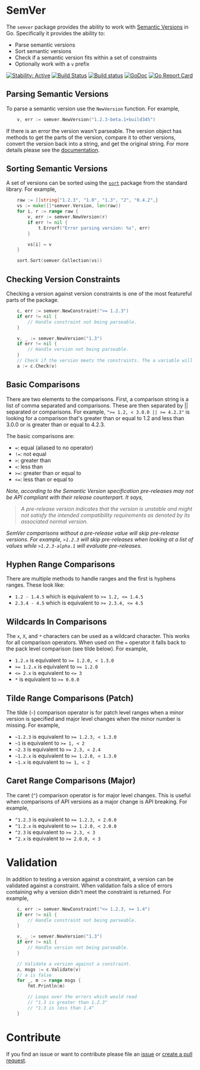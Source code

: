 # SemVer

The `semver` package provides the ability to work with [Semantic Versions](http://semver.org) in Go. Specifically it provides the ability to:

* Parse semantic versions
* Sort semantic versions
* Check if a semantic version fits within a set of constraints
* Optionally work with a `v` prefix

[![Stability:
Active](https://masterminds.github.io/stability/active.svg)](https://masterminds.github.io/stability/active.html)
[![Build Status](https://travis-ci.org/Masterminds/semver.svg)](https://travis-ci.org/Masterminds/semver) [![Build status](https://ci.appveyor.com/api/projects/status/jfk66lib7hb985k8/branch/master?svg=true&passingText=windows%20build%20passing&failingText=windows%20build%20failing)](https://ci.appveyor.com/project/mattfarina/semver/branch/master) [![GoDoc](https://godoc.org/github.com/Masterminds/semver?status.png)](https://godoc.org/github.com/Masterminds/semver) [![Go Report Card](https://goreportcard.com/badge/github.com/Masterminds/semver)](https://goreportcard.com/report/github.com/Masterminds/semver)

## Parsing Semantic Versions

To parse a semantic version use the `NewVersion` function. For example,

```go
    v, err := semver.NewVersion("1.2.3-beta.1+build345")
```

If there is an error the version wasn't parseable. The version object has methods
to get the parts of the version, compare it to other versions, convert the
version back into a string, and get the original string. For more details
please see the [documentation](https://godoc.org/github.com/Masterminds/semver).

## Sorting Semantic Versions

A set of versions can be sorted using the [`sort`](https://golang.org/pkg/sort/)
package from the standard library. For example,

```go
    raw := []string{"1.2.3", "1.0", "1.3", "2", "0.4.2",}
    vs := make([]*semver.Version, len(raw))
	for i, r := range raw {
		v, err := semver.NewVersion(r)
		if err != nil {
			t.Errorf("Error parsing version: %s", err)
		}

		vs[i] = v
	}

	sort.Sort(semver.Collection(vs))
```

## Checking Version Constraints

Checking a version against version constraints is one of the most featureful
parts of the package.

```go
    c, err := semver.NewConstraint(">= 1.2.3")
    if err != nil {
        // Handle constraint not being parseable.
    }

    v, _ := semver.NewVersion("1.3")
    if err != nil {
        // Handle version not being parseable.
    }
    // Check if the version meets the constraints. The a variable will be true.
    a := c.Check(v)
```

## Basic Comparisons

There are two elements to the comparisons. First, a comparison string is a list
of comma separated and comparisons. These are then separated by || separated or
comparisons. For example, `">= 1.2, < 3.0.0 || >= 4.2.3"` is looking for a
comparison that's greater than or equal to 1.2 and less than 3.0.0 or is
greater than or equal to 4.2.3.

The basic comparisons are:

* `=`: equal (aliased to no operator)
* `!=`: not equal
* `>`: greater than
* `<`: less than
* `>=`: greater than or equal to
* `<=`: less than or equal to

_Note, according to the Semantic Version specification pre-releases may not be
API compliant with their release counterpart. It says,_

> _A pre-release version indicates that the version is unstable and might not satisfy the intended compatibility requirements as denoted by its associated normal version._

_SemVer comparisons without a pre-release value will skip pre-release versions.
For example, `>1.2.3` will skip pre-releases when looking at a list of values
while `>1.2.3-alpha.1` will evaluate pre-releases._

## Hyphen Range Comparisons

There are multiple methods to handle ranges and the first is hyphens ranges.
These look like:

* `1.2 - 1.4.5` which is equivalent to `>= 1.2, <= 1.4.5`
* `2.3.4 - 4.5` which is equivalent to `>= 2.3.4, <= 4.5`

## Wildcards In Comparisons

The `x`, `X`, and `*` characters can be used as a wildcard character. This works
for all comparison operators. When used on the `=` operator it falls
back to the pack level comparison (see tilde below). For example,

* `1.2.x` is equivalent to `>= 1.2.0, < 1.3.0`
* `>= 1.2.x` is equivalent to `>= 1.2.0`
* `<= 2.x` is equivalent to `<= 3`
* `*` is equivalent to `>= 0.0.0`

## Tilde Range Comparisons (Patch)

The tilde (`~`) comparison operator is for patch level ranges when a minor
version is specified and major level changes when the minor number is missing.
For example,

* `~1.2.3` is equivalent to `>= 1.2.3, < 1.3.0`
* `~1` is equivalent to `>= 1, < 2`
* `~2.3` is equivalent to `>= 2.3, < 2.4`
* `~1.2.x` is equivalent to `>= 1.2.0, < 1.3.0`
* `~1.x` is equivalent to `>= 1, < 2`

## Caret Range Comparisons (Major)

The caret (`^`) comparison operator is for major level changes. This is useful
when comparisons of API versions as a major change is API breaking. For example,

* `^1.2.3` is equivalent to `>= 1.2.3, < 2.0.0`
* `^1.2.x` is equivalent to `>= 1.2.0, < 2.0.0`
* `^2.3` is equivalent to `>= 2.3, < 3`
* `^2.x` is equivalent to `>= 2.0.0, < 3`

# Validation

In addition to testing a version against a constraint, a version can be validated
against a constraint. When validation fails a slice of errors containing why a
version didn't meet the constraint is returned. For example,

```go
    c, err := semver.NewConstraint("<= 1.2.3, >= 1.4")
    if err != nil {
        // Handle constraint not being parseable.
    }

    v, _ := semver.NewVersion("1.3")
    if err != nil {
        // Handle version not being parseable.
    }

    // Validate a version against a constraint.
    a, msgs := c.Validate(v)
    // a is false
    for _, m := range msgs {
        fmt.Println(m)

        // Loops over the errors which would read
        // "1.3 is greater than 1.2.3"
        // "1.3 is less than 1.4"
    }
```

# Contribute

If you find an issue or want to contribute please file an [issue](https://github.com/Masterminds/semver/issues)
or [create a pull request](https://github.com/Masterminds/semver/pulls).
